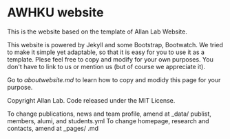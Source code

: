 # AWHKU website

This is the website based on the template of Allan Lab Website.

This website is powered by Jekyll and some Bootstrap, Bootwatch. We tried to make it simple yet adaptable, so that it is easy for you to use it as a template. Plese feel free to copy and modify for your own purposes.  You don't have to link to us or mention us (but of course we appreciate it).

Go to *aboutwebsite.md*  to learn how to copy and modidy this page for your purpose. 


Copyright Allan Lab. Code released under the MIT License.

To change publications, news and team profile, amend at \_data/ publist, members, alumi, and students.yml
To change homepage, research and contacts, amend at \_pages/ .md 

